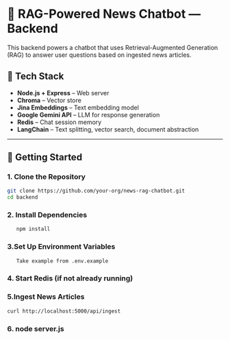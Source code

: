 # 📰 RAG-Powered News Chatbot — Backend

This backend powers a chatbot that uses Retrieval-Augmented Generation (RAG) to answer user questions based on ingested news articles.

## 🧠 Tech Stack

- **Node.js + Express** – Web server
- **Chroma** – Vector store
- **Jina Embeddings** – Text embedding model
- **Google Gemini API** – LLM for response generation
- **Redis** – Chat session memory
- **LangChain** – Text splitting, vector search, document abstraction

---

## 🚀 Getting Started

### 1. Clone the Repository

```bash
git clone https://github.com/your-org/news-rag-chatbot.git
cd backend
```

 ### 2. Install Dependencies
 ```bash
    npm install
```

 ### 3.Set Up Environment Variables
 ```bash
    Take example from .env.example
```

 ### 4. Start Redis (if not already running)

 ### 5.Ingest News Articles
 ```bash
 curl http://localhost:5000/api/ingest
```

### 6. node server.js

